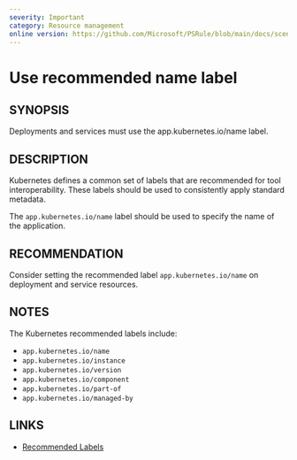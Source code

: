 ```yaml
---
severity: Important
category: Resource management
online version: https://github.com/Microsoft/PSRule/blob/main/docs/scenarios/rule-docs/en-US/metadata.Name.md
---
```


# Use recommended name label

## SYNOPSIS

Deployments and services must use the app.kubernetes.io/name label.

## DESCRIPTION

Kubernetes defines a common set of labels that are recommended for tool interoperability.
These labels should be used to consistently apply standard metadata.

The `app.kubernetes.io/name` label should be used to specify the name of the application.

## RECOMMENDATION

Consider setting the recommended label `app.kubernetes.io/name` on deployment and service resources.

## NOTES

The Kubernetes recommended labels include:

- `app.kubernetes.io/name`
- `app.kubernetes.io/instance`
- `app.kubernetes.io/version`
- `app.kubernetes.io/component`
- `app.kubernetes.io/part-of`
- `app.kubernetes.io/managed-by`

## LINKS

- [Recommended Labels](https://kubernetes.io/docs/concepts/overview/working-with-objects/common-labels/)
